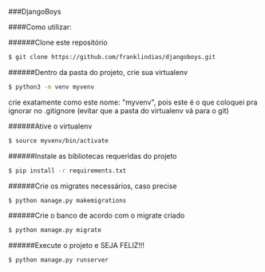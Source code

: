 ###DjangoBoys

####Como utilizar:

######Clone este repositório
```sh
$ git clone https://github.com/franklindias/djangoboys.git
```

######Dentro da pasta do projeto, crie sua virtualenv
```sh
$ python3 -m venv myvenv
``` 
crie exatamente como este nome: "myvenv", pois este é o que coloquei pra ignorar no .gitignore (evitar que a pasta do virtualenv vá para o git)

######Ative o virtualenv
```sh
$ source myvenv/bin/activate
``` 

######Instale as bibliotecas requeridas do projeto
```sh
$ pip install -r requirements.txt
```

######Crie os migrates necessários, caso precise
```sh
$ python manage.py makemigrations
```

######Crie o banco de acordo com o migrate criado
```sh
$ python manage.py migrate
```

######Execute o projeto e SEJA FELIZ!!!
```sh
$ python manage.py runserver
```